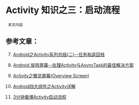 # Activity 知识之三：启动流程
	 本文内容



## 参考文章：

7. [Android之Activity系列总结(二)--任务和返回栈](https://www.cnblogs.com/jycboy/p/6367330.html)
9. [Android 旋转屏幕--处理Activity与AsyncTask的最佳解决方案](http://www.cnblogs.com/jycboy/p/save_state_data.html)
10. [Activity之概览屏幕(Overview Screen)](https://www.cnblogs.com/jycboy/p/overview_screen.html)
11. [Android四大组件之Activity详解](https://www.cnblogs.com/caobotao/p/4987015.html)
13. [3分钟看懂Activity启动流程](https://www.jianshu.com/p/9ecea420eb52)
